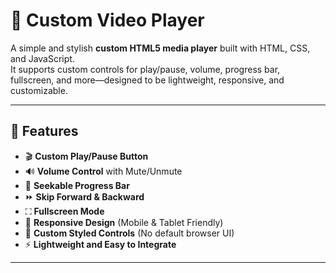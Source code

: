 # 🎥 Custom Video Player

A simple and stylish **custom HTML5 media player** built with HTML, CSS, and JavaScript.  
It supports custom controls for play/pause, volume, progress bar, fullscreen, and more—designed to be lightweight, responsive, and customizable.

---

## 🚀 Features

- 🎬 **Custom Play/Pause Button**
- 🔊 **Volume Control** with Mute/Unmute
- 📏 **Seekable Progress Bar**
- ⏩ **Skip Forward & Backward**
- ⛶ **Fullscreen Mode**
- 📱 **Responsive Design** (Mobile & Tablet Friendly)
- 🎨 **Custom Styled Controls** (No default browser UI)
- ⚡ **Lightweight and Easy to Integrate**

---


